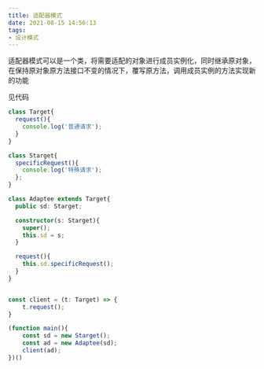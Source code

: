 ```yaml
---
title: 适配器模式
date: 2021-08-15 14:56:13
tags:
- 设计模式
---
```


适配器模式可以是一个类，将需要适配的对象进行成员实例化，同时继承原对象，在保持原对象原方法接口不变的情况下，覆写原方法，调用成员实例的方法实现新的功能

见代码

<!--more-->

``` ts
class Target{
  request(){
    console.log('普通请求');
  }
}

class Starget{
  specificRequest(){
    console.log('特殊请求');
  };
}

class Adaptee extends Target{
  public sd: Starget;

  constructor(s: Starget){
    super();
    this.sd = s;
  }

  request(){
    this.sd.specificRequest();
  }
}


const client = (t: Target) => {
    t.request();
}

(function main(){
    const sd = new Starget();
    const ad = new Adaptee(sd);
    client(ad);
})()
```